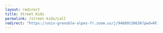 ```yaml
---
layout: redirect
title: Street Kids
permalink: /street-kids/call
redirect: "https://univ-grenoble-alpes-fr.zoom.us/j/94889136636?pwd=RFJ5ckdXYmN4RUdsS1REbjgwVlZwZz09"
---
```


<!-- Teams (Patrick's): "https://teams.microsoft.com/l/meetup-join/19%3ameeting_NmZhY2IxN2ItMDBmMy00MmJkLTkzMjUtM2ZmZjZiODZhY2Iy%40thread.v2/0?context=%7b%22Tid%22%3a%2210b27fbb-2909-4427-9338-f6028e9ba589%22%2c%22Oid%22%3a%22480d9d5d-32e0-4665-878a-07d3762102cd%22%7d" -->
